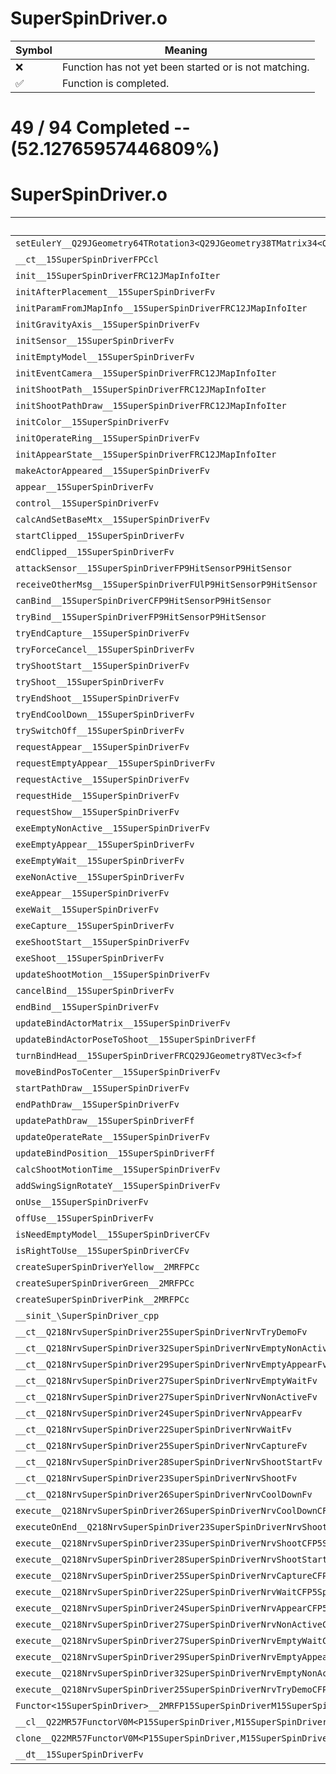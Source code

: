 # SuperSpinDriver.o
| Symbol | Meaning 
| ------------- | ------------- 
| :x: | Function has not yet been started or is not matching. 
| :white_check_mark: | Function is completed. 


# 49 / 94 Completed -- (52.12765957446809%)
# SuperSpinDriver.o
| Symbol | Decompiled? |
| ------------- | ------------- |
| `setEulerY__Q29JGeometry64TRotation3<Q29JGeometry38TMatrix34<Q29JGeometry13SMatrix34C<f>>>Ff` | :x: |
| `__ct__15SuperSpinDriverFPCcl` | :x: |
| `init__15SuperSpinDriverFRC12JMapInfoIter` | :x: |
| `initAfterPlacement__15SuperSpinDriverFv` | :x: |
| `initParamFromJMapInfo__15SuperSpinDriverFRC12JMapInfoIter` | :x: |
| `initGravityAxis__15SuperSpinDriverFv` | :x: |
| `initSensor__15SuperSpinDriverFv` | :x: |
| `initEmptyModel__15SuperSpinDriverFv` | :x: |
| `initEventCamera__15SuperSpinDriverFRC12JMapInfoIter` | :x: |
| `initShootPath__15SuperSpinDriverFRC12JMapInfoIter` | :x: |
| `initShootPathDraw__15SuperSpinDriverFRC12JMapInfoIter` | :x: |
| `initColor__15SuperSpinDriverFv` | :x: |
| `initOperateRing__15SuperSpinDriverFv` | :x: |
| `initAppearState__15SuperSpinDriverFRC12JMapInfoIter` | :x: |
| `makeActorAppeared__15SuperSpinDriverFv` | :x: |
| `appear__15SuperSpinDriverFv` | :x: |
| `control__15SuperSpinDriverFv` | :x: |
| `calcAndSetBaseMtx__15SuperSpinDriverFv` | :x: |
| `startClipped__15SuperSpinDriverFv` | :x: |
| `endClipped__15SuperSpinDriverFv` | :x: |
| `attackSensor__15SuperSpinDriverFP9HitSensorP9HitSensor` | :x: |
| `receiveOtherMsg__15SuperSpinDriverFUlP9HitSensorP9HitSensor` | :x: |
| `canBind__15SuperSpinDriverCFP9HitSensorP9HitSensor` | :x: |
| `tryBind__15SuperSpinDriverFP9HitSensorP9HitSensor` | :x: |
| `tryEndCapture__15SuperSpinDriverFv` | :white_check_mark: |
| `tryForceCancel__15SuperSpinDriverFv` | :white_check_mark: |
| `tryShootStart__15SuperSpinDriverFv` | :white_check_mark: |
| `tryShoot__15SuperSpinDriverFv` | :white_check_mark: |
| `tryEndShoot__15SuperSpinDriverFv` | :white_check_mark: |
| `tryEndCoolDown__15SuperSpinDriverFv` | :white_check_mark: |
| `trySwitchOff__15SuperSpinDriverFv` | :white_check_mark: |
| `requestAppear__15SuperSpinDriverFv` | :white_check_mark: |
| `requestEmptyAppear__15SuperSpinDriverFv` | :white_check_mark: |
| `requestActive__15SuperSpinDriverFv` | :white_check_mark: |
| `requestHide__15SuperSpinDriverFv` | :white_check_mark: |
| `requestShow__15SuperSpinDriverFv` | :white_check_mark: |
| `exeEmptyNonActive__15SuperSpinDriverFv` | :white_check_mark: |
| `exeEmptyAppear__15SuperSpinDriverFv` | :white_check_mark: |
| `exeEmptyWait__15SuperSpinDriverFv` | :white_check_mark: |
| `exeNonActive__15SuperSpinDriverFv` | :white_check_mark: |
| `exeAppear__15SuperSpinDriverFv` | :white_check_mark: |
| `exeWait__15SuperSpinDriverFv` | :white_check_mark: |
| `exeCapture__15SuperSpinDriverFv` | :white_check_mark: |
| `exeShootStart__15SuperSpinDriverFv` | :x: |
| `exeShoot__15SuperSpinDriverFv` | :x: |
| `updateShootMotion__15SuperSpinDriverFv` | :white_check_mark: |
| `cancelBind__15SuperSpinDriverFv` | :x: |
| `endBind__15SuperSpinDriverFv` | :x: |
| `updateBindActorMatrix__15SuperSpinDriverFv` | :x: |
| `updateBindActorPoseToShoot__15SuperSpinDriverFf` | :x: |
| `turnBindHead__15SuperSpinDriverFRCQ29JGeometry8TVec3<f>f` | :x: |
| `moveBindPosToCenter__15SuperSpinDriverFv` | :x: |
| `startPathDraw__15SuperSpinDriverFv` | :x: |
| `endPathDraw__15SuperSpinDriverFv` | :x: |
| `updatePathDraw__15SuperSpinDriverFf` | :x: |
| `updateOperateRate__15SuperSpinDriverFv` | :x: |
| `updateBindPosition__15SuperSpinDriverFf` | :x: |
| `calcShootMotionTime__15SuperSpinDriverFv` | :x: |
| `addSwingSignRotateY__15SuperSpinDriverFv` | :white_check_mark: |
| `onUse__15SuperSpinDriverFv` | :x: |
| `offUse__15SuperSpinDriverFv` | :white_check_mark: |
| `isNeedEmptyModel__15SuperSpinDriverCFv` | :x: |
| `isRightToUse__15SuperSpinDriverCFv` | :x: |
| `createSuperSpinDriverYellow__2MRFPCc` | :white_check_mark: |
| `createSuperSpinDriverGreen__2MRFPCc` | :white_check_mark: |
| `createSuperSpinDriverPink__2MRFPCc` | :white_check_mark: |
| `__sinit_\SuperSpinDriver_cpp` | :white_check_mark: |
| `__ct__Q218NrvSuperSpinDriver25SuperSpinDriverNrvTryDemoFv` | :white_check_mark: |
| `__ct__Q218NrvSuperSpinDriver32SuperSpinDriverNrvEmptyNonActiveFv` | :white_check_mark: |
| `__ct__Q218NrvSuperSpinDriver29SuperSpinDriverNrvEmptyAppearFv` | :white_check_mark: |
| `__ct__Q218NrvSuperSpinDriver27SuperSpinDriverNrvEmptyWaitFv` | :white_check_mark: |
| `__ct__Q218NrvSuperSpinDriver27SuperSpinDriverNrvNonActiveFv` | :white_check_mark: |
| `__ct__Q218NrvSuperSpinDriver24SuperSpinDriverNrvAppearFv` | :white_check_mark: |
| `__ct__Q218NrvSuperSpinDriver22SuperSpinDriverNrvWaitFv` | :white_check_mark: |
| `__ct__Q218NrvSuperSpinDriver25SuperSpinDriverNrvCaptureFv` | :white_check_mark: |
| `__ct__Q218NrvSuperSpinDriver28SuperSpinDriverNrvShootStartFv` | :white_check_mark: |
| `__ct__Q218NrvSuperSpinDriver23SuperSpinDriverNrvShootFv` | :white_check_mark: |
| `__ct__Q218NrvSuperSpinDriver26SuperSpinDriverNrvCoolDownFv` | :white_check_mark: |
| `execute__Q218NrvSuperSpinDriver26SuperSpinDriverNrvCoolDownCFP5Spine` | :white_check_mark: |
| `executeOnEnd__Q218NrvSuperSpinDriver23SuperSpinDriverNrvShootCFP5Spine` | :white_check_mark: |
| `execute__Q218NrvSuperSpinDriver23SuperSpinDriverNrvShootCFP5Spine` | :white_check_mark: |
| `execute__Q218NrvSuperSpinDriver28SuperSpinDriverNrvShootStartCFP5Spine` | :white_check_mark: |
| `execute__Q218NrvSuperSpinDriver25SuperSpinDriverNrvCaptureCFP5Spine` | :white_check_mark: |
| `execute__Q218NrvSuperSpinDriver22SuperSpinDriverNrvWaitCFP5Spine` | :white_check_mark: |
| `execute__Q218NrvSuperSpinDriver24SuperSpinDriverNrvAppearCFP5Spine` | :white_check_mark: |
| `execute__Q218NrvSuperSpinDriver27SuperSpinDriverNrvNonActiveCFP5Spine` | :white_check_mark: |
| `execute__Q218NrvSuperSpinDriver27SuperSpinDriverNrvEmptyWaitCFP5Spine` | :white_check_mark: |
| `execute__Q218NrvSuperSpinDriver29SuperSpinDriverNrvEmptyAppearCFP5Spine` | :white_check_mark: |
| `execute__Q218NrvSuperSpinDriver32SuperSpinDriverNrvEmptyNonActiveCFP5Spine` | :white_check_mark: |
| `execute__Q218NrvSuperSpinDriver25SuperSpinDriverNrvTryDemoCFP5Spine` | :white_check_mark: |
| `Functor<15SuperSpinDriver>__2MRFP15SuperSpinDriverM15SuperSpinDriverFPCvPv_v_Q22MR57FunctorV0M<P15SuperSpinDriver,M15SuperSpinDriverFPCvPv_v>` | :x: |
| `__cl__Q22MR57FunctorV0M<P15SuperSpinDriver,M15SuperSpinDriverFPCvPv_v>CFv` | :x: |
| `clone__Q22MR57FunctorV0M<P15SuperSpinDriver,M15SuperSpinDriverFPCvPv_v>CFP7JKRHeap` | :x: |
| `__dt__15SuperSpinDriverFv` | :x: |
